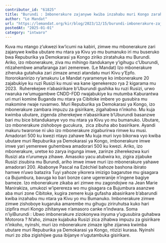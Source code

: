 ```yaml
---
contributor_id: "61825"
title: "Burundi : Imbonerakure zajanywe kwiba inzahabu muri Kongo zarahenzwe"
author: "Le Mandat"
url: "https://lemandat.org/kir/blog/2023/12/15/burundi-imbonerakure-zajanywe-kwiba-inzahabu-muri-kongo-ntizahembwe/"
postedAt: "2025-01-01"
category: "intwaro"
---
```


Kuva mu ntango z’ukwezi kw’icumi na kabiri, zimwe mu mbonerakure zari zajanywe kwiba ubutare mu ntara ya Kivu yo mu bumanuko iri mu buseruko bwa Repuburika ya Demokarasi ya Kongo ziriko ziratahuka mu Burundi. Ariko, izo mbonerakure, ziva mu mihingo itandukanye y’igihugu c’Uburundi, ntizahembwe amafaranga zari zemerewe. (Le Mandat)
Izo mbonerakure ziheruka gutahuka zari zimaze amezi atandatu muri Kivu y’Epfo. Itororokanirizo ry’amakuru Le Mandat ryaramenye ko imbonerakure 20 zajabukiye ku ruzi Rusizi ku musi wa kane igenekerezo rya 2 kigarama mu 2023.  Ruherekejwe n’abasirikare b’Uburundi gushika ku ruzi Rusizi, urwo rwaruka rw’umugambwe CNDD-FDD rwajabukiye ku mutumba Kaburantwa uri muri komine Buganda mu ntara ya Cibitoke imbere yo gusubira mu makomine rwaje ruvamwo. Muri Repuburika ya Demokarasi ya Kongo, izo mbonerakure zambara impuzu za gisirikare, zigahabwa n’inkoho. Mu kuja kwimba ubutare, zigenda ziherekejwe n’abasirikare b’Uburundi basanzwe bari mu bice bitandukanye vyo mu ntara ya Kivu yo mu bumanuko. Ubutare, izo mbonerakure zishoboye gucukura,  zica zibuha abo basirikare. Ayandi makuru twaronse ni uko izo mbonerakure zigaburirwa rimwe ku musi.
Amadorari 500 ku kwezi ntayo zahawe
Mu kuja muri ivyo bikorwa vyo kwiba ubutare muri Repuburika ya Demokarasi ya Kongo, imbonerakure imwe imwe yari yemerewe guhembwa amadorari 500 ku kwezi. Ariko, izo mbonerakure, uretse ko zarya ingunga imwe, zarinze ziherekezwa kuri Rusizi ata n’urumeya zihawe. Amasoko yacu atubwira ko, zigira zijabuke Rusizi zisubira mu Burundi, ariho imwe imwe muri izo mbonerakure yahawe amadorari 200.
Ababonye Pascal na Ezéchiel bahoze bashona ibirato hamwe n’uwo batazira Tuyi yahoze yikorera imizigo bagarutse mu gisagara ca Bujumbura, bavuga ko bari bonze cane ugereranije n’ingene bagiye bameze. Izo mbonerakure zikaba ari zimwe mu zagondojwe na Jean Marie Manirakiza, umukozi w’iperereza wo mu gisagara ca Bujumbura asanzwe aba muri zone Cibitoke, kugira zemere kuja gufasha abasirikare b’abarundi kwiba inzahabu mu ntara ya Kivu yo mu Bumanuko. Imbonerakure zimwe zimwe zishoboye kugaruka amarembe mu gihugu ziriruhutsa kuko hari izipfira muri Kongo zihitanywe n’amasoro canke n’indwara.
Soma n’iyiBurundi : Ubwo imbonerakure zizokonywa inyuma y’ugusubira guhabwa Motorora ?
N’aho, zimaze kujabuka Rusizi zica zihabwa impuzu za gisirikare n’inkoho, nyinshi, muri izo mbonerakure zimaze igihe zijanwa kwimba ubutare muri Repuburika ya Demokarasi ya Kongo, ntizizi kurasa. Nyinshi muri zo ziba zigishijwe gusa ibijanye n’ugutambuka gisirikare.

